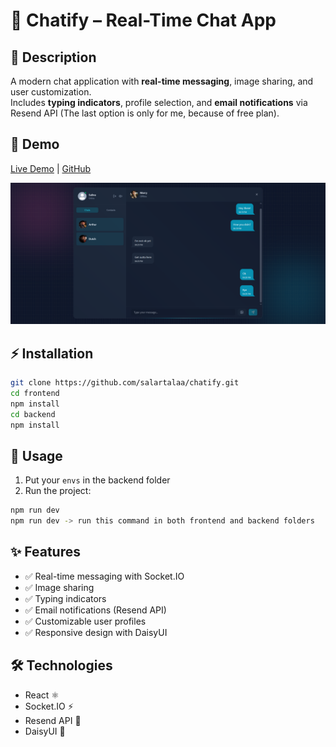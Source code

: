 # 💬 Chatify – Real-Time Chat App  

## 📖 Description  
A modern chat application with **real-time messaging**, image sharing, and user customization.  
Includes **typing indicators**, profile selection, and **email notifications** via Resend API (The last option is only for me, because of free plan).  

## 🔗 Demo  
[Live Demo](#) | [GitHub](#)  

![Screenshot](frontend/src/assets/screenshot.png)  

## ⚡ Installation  
```bash
git clone https://github.com/salartalaa/chatify.git
cd frontend
npm install
cd backend
npm install
```

## 📌 Usage  
1. Put your `envs` in the backend folder
2. Run the project:  
```bash
npm run dev
npm run dev -> run this command in both frontend and backend folders
```  

## ✨ Features  
- ✅ Real-time messaging with Socket.IO  
- ✅ Image sharing  
- ✅ Typing indicators  
- ✅ Email notifications (Resend API)  
- ✅ Customizable user profiles  
- ✅ Responsive design with DaisyUI  

## 🛠️ Technologies  
- React ⚛️  
- Socket.IO ⚡  
- Resend API 📧  
- DaisyUI 🎨  
